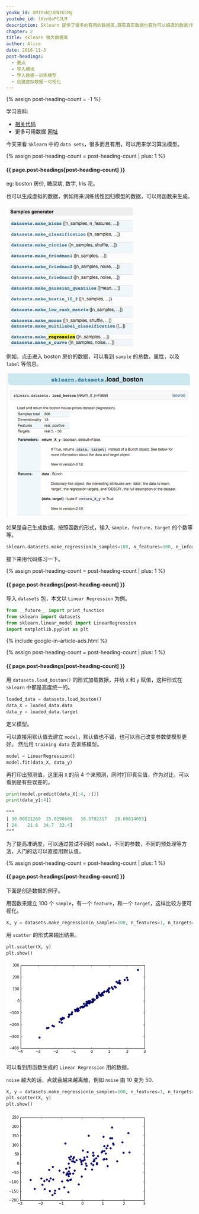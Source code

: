 ```yaml
---
youku_id: XMTYxNjU0NzU1Mg
youtube_id: lXznUoPCJLM
description: Sklearn 提供了很多的有用的数据库,既有真实数据也有你可以编造的数据!特别的强大.
chapter: 2
title: sklearn 强大数据库
author: Alice
date: 2016-11-3
post-headings:
  - 要点
  - 导入模块
  - 导入数据－训练模型
  - 创建虚拟数据－可视化
---
```

{% assign post-heading-count = -1 %}

学习资料:
  * [相关代码](https://github.com/MorvanZhou/tutorials/blob/master/sklearnTUT/sk5_datasets.py)
  * 更多可用数据 [网址](http://scikit-learn.org/stable/modules/classes.html#module-sklearn.datasets)  
  
今天来看 `Sklearn` 中的 `data sets`，很多而且有用，可以用来学习算法模型。


{% assign post-heading-count = post-heading-count | plus: 1 %}
<h4 class="tut-h4-pad" id="{{ page.post-headings[post-heading-count] }}">{{ page.post-headings[post-heading-count] }}</h4>


eg: boston 房价, 糖尿病, 数字, Iris 花。

也可以生成虚拟的数据，例如用来训练线性回归模型的数据，可以用函数来生成。


<img class="course-image" src="/static/results/sklearn/2_3_1.png" alt="{{ page.title }}{% increment image-count %}">


例如，点击进入 boston 房价的数据，可以看到 `sample` 的总数，属性，以及 `label` 等信息。

<img class="course-image" src="/static/results/sklearn/2_3_2.png" alt="{{ page.title }}{% increment image-count %}">

如果是自己生成数据，按照函数的形式，输入 `sample，feature，target` 的个数等等。

```python
sklearn.datasets.make_regression(n_samples=100, n_features=100, n_informative=10, n_targets=1, bias=0.0, effective_rank=None, tail_strength=0.5, noise=0.0, shuffle=True, coef=False, random_state=None)[source]
```

接下来用代码练习一下。


{% assign post-heading-count = post-heading-count | plus: 1 %}
<h4 class="tut-h4-pad" id="{{ page.post-headings[post-heading-count] }}">{{ page.post-headings[post-heading-count] }}</h4>


导入 `datasets` 包，本文以 `Linear Regression` 为例。

```python
from __future__ import print_function
from sklearn import datasets
from sklearn.linear_model import LinearRegression
import matplotlib.pyplot as plt
```

{% include google-in-article-ads.html %}

{% assign post-heading-count = post-heading-count | plus: 1 %}
<h4 class="tut-h4-pad" id="{{ page.post-headings[post-heading-count] }}">{{ page.post-headings[post-heading-count] }}</h4>


用 `datasets.load_boston()` 的形式加载数据，并给 `X` 和 `y` 赋值，这种形式在 `Sklearn` 中都是高度统一的。

```python
loaded_data = datasets.load_boston()
data_X = loaded_data.data
data_y = loaded_data.target
```

定义模型。

可以直接用默认值去建立 `model`，默认值也不错，也可以自己改变参数使模型更好。
然后用 `training data` 去训练模型。

```python
model = LinearRegression()
model.fit(data_X, data_y)
```

再打印出预测值，这里用 `X` 的前 4 个来预测，同时打印真实值，作为对比，可以看到是有些误差的。

```python
print(model.predict(data_X[:4, :]))
print(data_y[:4])

“”“
[ 30.00821269  25.0298606   30.5702317   28.60814055]
[ 24.   21.6  34.7  33.4]
”“”
```

为了提高准确度，可以通过尝试不同的 `model`，不同的参数，不同的预处理等方法，入门的话可以直接用默认值。

{% assign post-heading-count = post-heading-count | plus: 1 %}
<h4 class="tut-h4-pad" id="{{ page.post-headings[post-heading-count] }}">{{ page.post-headings[post-heading-count] }}</h4>


下面是创造数据的例子。

用函数来建立 100 个 `sample`，有一个 `feature`，和一个 `target`，这样比较方便可视化。

```python
X, y = datasets.make_regression(n_samples=100, n_features=1, n_targets=1, noise=10)
```

用 `scatter` 的形式来输出结果。

```python
plt.scatter(X, y)
plt.show()
```

<img class="course-image" src="/static/results/sklearn/2_3_3.png" alt="{{ page.title }}{% increment image-count %}">



可以看到用函数生成的 `Linear Regression` 用的数据。

`noise` 越大的话，点就会越来越离散，例如 `noise` 由 10 变为 50.


```python
X, y = datasets.make_regression(n_samples=100, n_features=1, n_targets=1, noise=50)
plt.scatter(X, y)
plt.show()
```

<img class="course-image" src="/static/results/sklearn/2_3_4.png" alt="{{ page.title }}{% increment image-count %}">




  

